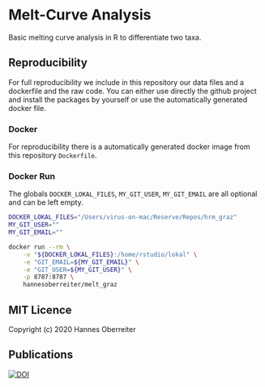# Melt-Curve Analysis

Basic melting curve analysis in R to differentiate two taxa.

## Reproducibility

For full reproducibility we include in this repository our data files and a dockerfile and the raw code. You can either use directly the github project and install the packages by yourself or use the automatically generated docker file.

### Docker

For reproducibility there is a automatically generated docker image from this repository `Dockerfile`.

### Docker Run

The globals `DOCKER_LOKAL_FILES`, `MY_GIT_USER`, `MY_GIT_EMAIL` are all optional and can be left empty.

```bash
DOCKER_LOKAL_FILES="/Users/virus-on-mac/Reserve/Repos/hrm_graz"
MY_GIT_USER=""
MY_GIT_EMAIL=""
```

```bash
docker run --rm \
    -v "${DOCKER_LOKAL_FILES}:/home/rstudio/lokal" \
    -e "GIT_EMAIL=${MY_GIT_EMAIL}" \
    -e "GIT_USER=${MY_GIT_USER}" \
    -p 8787:8787 \
    hannesoberreiter/melt_graz
```

## MIT Licence

Copyright (c) 2020 Hannes Oberreiter

## Publications

[![DOI](https://zenodo.org/badge/265545926.svg)](https://zenodo.org/badge/latestdoi/265545926)

